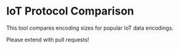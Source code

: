 # IoT Protocol Comparison

This tool compares encoding sizes for popular IoT data encodings.

Please extend with pull requests!


